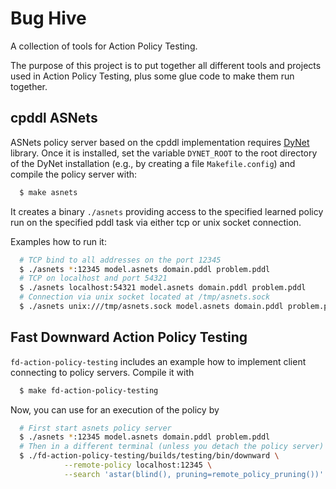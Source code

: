 # Bug Hive

A collection of tools for Action Policy Testing.

The purpose of this project is to put together all different tools and projects
used in Action Policy Testing, plus some glue code to make them run together.

## cpddl ASNets
ASNets policy server based on the cpddl implementation requires
[DyNet](https://github.com/clab/dynet) library. Once it is installed, set the
variable ``DYNET_ROOT`` to the root directory of the DyNet installation (e.g.,
by creating a file ``Makefile.config``) and compile the policy server with:
```sh
  $ make asnets
```
It creates a binary ``./asnets`` providing access to the specified learned
policy run on the specified pddl task via either tcp or unix socket connection.

Examples how to run it:
```sh
  # TCP bind to all addresses on the port 12345
  $ ./asnets *:12345 model.asnets domain.pddl problem.pddl
  # TCP on localhost and port 54321
  $ ./asnets localhost:54321 model.asnets domain.pddl problem.pddl
  # Connection via unix socket located at /tmp/asnets.sock
  $ ./asnets unix:///tmp/asnets.sock model.asnets domain.pddl problem.pddl
```

## Fast Downward Action Policy Testing
``fd-action-policy-testing`` includes an example how to implement client
connecting to policy servers. Compile it with
```sh
  $ make fd-action-policy-testing
```

Now, you can use for an execution of the policy by
```sh
  # First start asnets policy server
  $ ./asnets *:12345 model.asnets domain.pddl problem.pddl
  # Then in a different terminal (unless you detach the policy server)
  $ ./fd-action-policy-testing/builds/testing/bin/downward \
            --remote-policy localhost:12345 \
            --search 'astar(blind(), pruning=remote_policy_pruning())'
```
